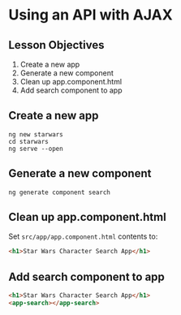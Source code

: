 # Using an API with AJAX

## Lesson Objectives

1. Create a new app
1. Generate a new component
1. Clean up app.component.html
1. Add search component to app

## Create a new app

```
ng new starwars
cd starwars
ng serve --open
```

## Generate a new component

```
ng generate component search
```

## Clean up app.component.html

Set `src/app/app.component.html` contents to:

```html
<h1>Star Wars Character Search App</h1>
```

## Add search component to app

```html
<h1>Star Wars Character Search App</h1>
<app-search></app-search>
```
